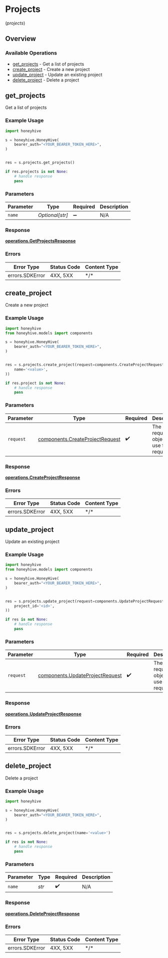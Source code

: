 # Projects
(*projects*)

## Overview

### Available Operations

* [get_projects](#get_projects) - Get a list of projects
* [create_project](#create_project) - Create a new project
* [update_project](#update_project) - Update an existing project
* [delete_project](#delete_project) - Delete a project

## get_projects

Get a list of projects

### Example Usage

```python
import honeyhive

s = honeyhive.HoneyHive(
    bearer_auth="<YOUR_BEARER_TOKEN_HERE>",
)


res = s.projects.get_projects()

if res.projects is not None:
    # handle response
    pass

```

### Parameters

| Parameter          | Type               | Required           | Description        |
| ------------------ | ------------------ | ------------------ | ------------------ |
| `name`             | *Optional[str]*    | :heavy_minus_sign: | N/A                |

### Response

**[operations.GetProjectsResponse](../../models/operations/getprojectsresponse.md)**

### Errors

| Error Type      | Status Code     | Content Type    |
| --------------- | --------------- | --------------- |
| errors.SDKError | 4XX, 5XX        | \*/\*           |

## create_project

Create a new project

### Example Usage

```python
import honeyhive
from honeyhive.models import components

s = honeyhive.HoneyHive(
    bearer_auth="<YOUR_BEARER_TOKEN_HERE>",
)


res = s.projects.create_project(request=components.CreateProjectRequest(
    name='<value>',
))

if res.project is not None:
    # handle response
    pass

```

### Parameters

| Parameter                                                                          | Type                                                                               | Required                                                                           | Description                                                                        |
| ---------------------------------------------------------------------------------- | ---------------------------------------------------------------------------------- | ---------------------------------------------------------------------------------- | ---------------------------------------------------------------------------------- |
| `request`                                                                          | [components.CreateProjectRequest](../../models/components/createprojectrequest.md) | :heavy_check_mark:                                                                 | The request object to use for the request.                                         |

### Response

**[operations.CreateProjectResponse](../../models/operations/createprojectresponse.md)**

### Errors

| Error Type      | Status Code     | Content Type    |
| --------------- | --------------- | --------------- |
| errors.SDKError | 4XX, 5XX        | \*/\*           |

## update_project

Update an existing project

### Example Usage

```python
import honeyhive
from honeyhive.models import components

s = honeyhive.HoneyHive(
    bearer_auth="<YOUR_BEARER_TOKEN_HERE>",
)


res = s.projects.update_project(request=components.UpdateProjectRequest(
    project_id='<id>',
))

if res is not None:
    # handle response
    pass

```

### Parameters

| Parameter                                                                          | Type                                                                               | Required                                                                           | Description                                                                        |
| ---------------------------------------------------------------------------------- | ---------------------------------------------------------------------------------- | ---------------------------------------------------------------------------------- | ---------------------------------------------------------------------------------- |
| `request`                                                                          | [components.UpdateProjectRequest](../../models/components/updateprojectrequest.md) | :heavy_check_mark:                                                                 | The request object to use for the request.                                         |

### Response

**[operations.UpdateProjectResponse](../../models/operations/updateprojectresponse.md)**

### Errors

| Error Type      | Status Code     | Content Type    |
| --------------- | --------------- | --------------- |
| errors.SDKError | 4XX, 5XX        | \*/\*           |

## delete_project

Delete a project

### Example Usage

```python
import honeyhive

s = honeyhive.HoneyHive(
    bearer_auth="<YOUR_BEARER_TOKEN_HERE>",
)


res = s.projects.delete_project(name='<value>')

if res is not None:
    # handle response
    pass

```

### Parameters

| Parameter          | Type               | Required           | Description        |
| ------------------ | ------------------ | ------------------ | ------------------ |
| `name`             | *str*              | :heavy_check_mark: | N/A                |

### Response

**[operations.DeleteProjectResponse](../../models/operations/deleteprojectresponse.md)**

### Errors

| Error Type      | Status Code     | Content Type    |
| --------------- | --------------- | --------------- |
| errors.SDKError | 4XX, 5XX        | \*/\*           |